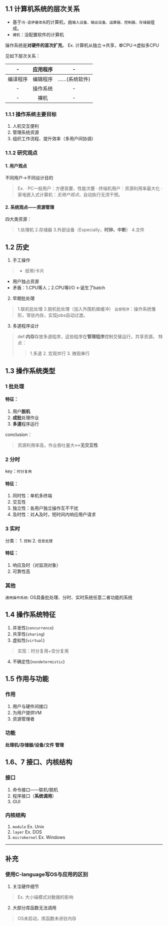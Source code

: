 ## 1.1 计算机系统的层次关系
- 基于`冯·诺伊曼体系`的计算机，由`输入设备、输出设备、运算器、控制器、存储器`组成。
- `裸机`：没配置软件的计算机
  
操作系统是**对硬件的首次扩充**。
Ex. 计算机从独立->共享，单CPU->虚拟多CPU

见如下层次关系：

-|应用程序|-
 :---:|:---:|:---:
编译程序 |编辑程序|……(系统软件)
-|操作系统|-
-|裸机|- 

### 1.1.1 操作系统主要目标
1. 人机交互便利
2. 管理系统资源
3. 组织工作流程、提升效率（多用户间协调）

### 1.1.2 研究观点
#### 1. 用户观点
不同用户->不同设计目的
>Ex.
  · PC一般用户：方便首要、性能次要
  · 终端机用户：资源利用率最大化
  · 家电嵌入式计算机：*无用户观点*，自动执行无须干预。
  

#### 2. 系统观点——资源管理
四大类资源：
> 1.处理机
  2.存储器
  3.外部设备（Especially，**时钟、中断**）
  4.文件
  
## 1.2 历史
1. 手工操作
> - 纸带/卡片
  - 用户独占资源
  - 矛盾：1.CPU等人；2.CPU等I/O <-诞生了batch
2. 早期批处理
> 1.联机批处理
  2.脱机批处理（加入外围机做缓冲）
> `监督程序`：操作系统雏形，常驻内存，实现jobs自动过渡。

3. 多道程序设计
> def:**内存**存放多道程序，这些程序在**管理程序**控制交替运行，共享资源。
> 特点：
> > 1.多道 2. 宏观并行 3. 微观串行

## 1.3 操作系统类型
### 1 批处理
#### 特征：
1. 用户**脱机**
2. **成批**处理作业
3. **多道**程序运行

conclusion： 
> 资源利用率高，作业吞吐量大<->**无交互性**

### 2 分时
key：`时分复用`
#### 特征：
1. 同时性：单机多终端
2. 交互性
3. 独立性：各用户独立操作互不干扰
4. 及时性：对**人**及时，短时间内响应用户请求

### 3 实时
分类： 1. `控制` 2. `信息处理`
#### 特征：
1. 响应及时（对监测对象）
2. 可靠性高

### 其他
`通用操作系统`: OS具备批处理、分时、实时系统任意二者功能的系统

## 1.4 操作系统特征
1. 并发性(`concurrence`)
2. 共享性(`sharing`)
3. 虚拟性(`virtual`)
> 实现：时分复用+空分复用
4. 不确定性(`nondetermistic`)

## 1.5 作用与功能
### 作用
1. 用户与硬件间接口
2. 为用户提供VM
3. 资源管理者
### 功能
**处理机/存储器/设备/文件 管理**

## 1.6、7 接口、内核结构
### 接口
1. 命令接口——联机/脱机
2. 程序接口（**系统调用**）
3. GUI
### 内核结构
1. `module` Ex. Unix
2. `layer` Ex. DOS
3. `microkernel` Ex. Windows

---
## 补充
### 使用C-language写OS与应用的区别
1. 关注硬件细节 
> Ex. 大小端模式对数据的影响
2. 大部分库函数无法调用
> OS未启动，库函数未进驻内存
